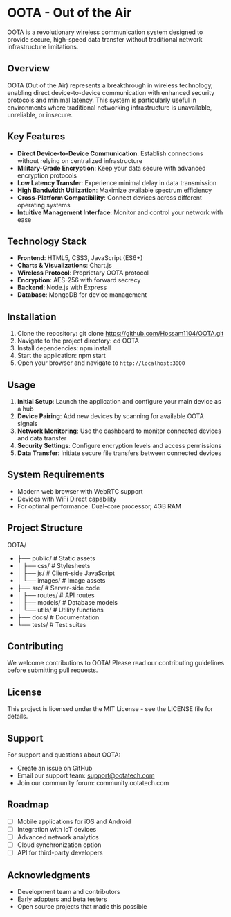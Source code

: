 # OOTA - Out of the Air

OOTA is a revolutionary wireless communication system designed to provide secure, high-speed data transfer without traditional network infrastructure
limitations.

## Overview

OOTA (Out of the Air) represents a breakthrough in wireless technology, enabling direct device-to-device communication with enhanced security
protocols and minimal latency. This system is particularly useful in environments where traditional networking infrastructure is unavailable,
unreliable, or insecure.

## Key Features

- **Direct Device-to-Device Communication**: Establish connections without relying on centralized infrastructure
- **Military-Grade Encryption**: Keep your data secure with advanced encryption protocols
- **Low Latency Transfer**: Experience minimal delay in data transmission
- **High Bandwidth Utilization**: Maximize available spectrum efficiency
- **Cross-Platform Compatibility**: Connect devices across different operating systems
- **Intuitive Management Interface**: Monitor and control your network with ease

## Technology Stack

- **Frontend**: HTML5, CSS3, JavaScript (ES6+)
- **Charts & Visualizations**: Chart.js
- **Wireless Protocol**: Proprietary OOTA protocol
- **Encryption**: AES-256 with forward secrecy
- **Backend**: Node.js with Express
- **Database**: MongoDB for device management

## Installation

1. Clone the repository: git clone https://github.com/Hossam1104/OOTA.git
2. Navigate to the project directory: cd OOTA
3. Install dependencies: npm install
4. Start the application: npm start
5. Open your browser and navigate to `http://localhost:3000`

## Usage

1. **Initial Setup**: Launch the application and configure your main device as a hub
2. **Device Pairing**: Add new devices by scanning for available OOTA signals
3. **Network Monitoring**: Use the dashboard to monitor connected devices and data transfer
4. **Security Settings**: Configure encryption levels and access permissions
5. **Data Transfer**: Initiate secure file transfers between connected devices

## System Requirements

- Modern web browser with WebRTC support
- Devices with WiFi Direct capability
- For optimal performance: Dual-core processor, 4GB RAM

## Project Structure

OOTA/

- ├── public/ # Static assets
- │ ├── css/ # Stylesheets
- │ ├── js/ # Client-side JavaScript
- │ └── images/ # Image assets
- ├── src/ # Server-side code
- │ ├── routes/ # API routes
- │ ├── models/ # Database models
- │ └── utils/ # Utility functions
- ├── docs/ # Documentation
- └── tests/ # Test suites

## Contributing

We welcome contributions to OOTA! Please read our contributing guidelines before submitting pull requests.

## License

This project is licensed under the MIT License - see the LICENSE file for details.

## Support

For support and questions about OOTA:

- Create an issue on GitHub
- Email our support team: support@ootatech.com
- Join our community forum: community.ootatech.com

## Roadmap

- [ ] Mobile applications for iOS and Android
- [ ] Integration with IoT devices
- [ ] Advanced network analytics
- [ ] Cloud synchronization option
- [ ] API for third-party developers

## Acknowledgments

- Development team and contributors
- Early adopters and beta testers
- Open source projects that made this possible

